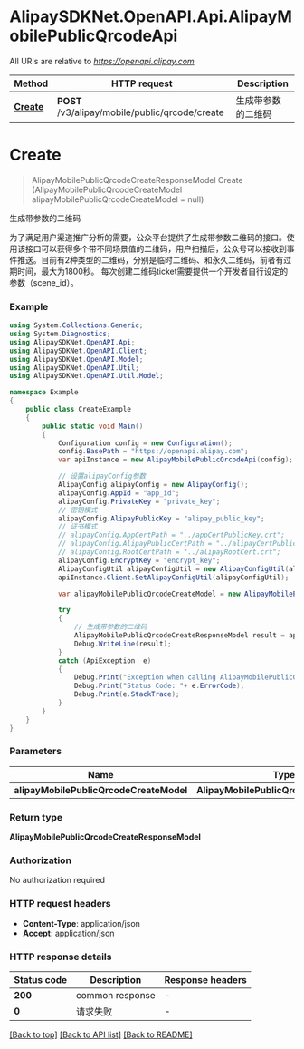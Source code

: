 # AlipaySDKNet.OpenAPI.Api.AlipayMobilePublicQrcodeApi

All URIs are relative to *https://openapi.alipay.com*

Method | HTTP request | Description
------------- | ------------- | -------------
[**Create**](AlipayMobilePublicQrcodeApi.md#create) | **POST** /v3/alipay/mobile/public/qrcode/create | 生成带参数的二维码


<a name="create"></a>
# **Create**
> AlipayMobilePublicQrcodeCreateResponseModel Create (AlipayMobilePublicQrcodeCreateModel alipayMobilePublicQrcodeCreateModel = null)

生成带参数的二维码

为了满足用户渠道推广分析的需要，公众平台提供了生成带参数二维码的接口。使用该接口可以获得多个带不同场景值的二维码，用户扫描后，公众号可以接收到事件推送。目前有2种类型的二维码，分别是临时二维码、和永久二维码，前者有过期时间，最大为1800秒。  每次创建二维码ticket需要提供一个开发者自行设定的参数（scene_id）。

### Example
```csharp
using System.Collections.Generic;
using System.Diagnostics;
using AlipaySDKNet.OpenAPI.Api;
using AlipaySDKNet.OpenAPI.Client;
using AlipaySDKNet.OpenAPI.Model;
using AlipaySDKNet.OpenAPI.Util;
using AlipaySDKNet.OpenAPI.Util.Model;

namespace Example
{
    public class CreateExample
    {
        public static void Main()
        {
            Configuration config = new Configuration();
            config.BasePath = "https://openapi.alipay.com";
            var apiInstance = new AlipayMobilePublicQrcodeApi(config);

            // 设置alipayConfig参数
            AlipayConfig alipayConfig = new AlipayConfig();
            alipayConfig.AppId = "app_id";
            alipayConfig.PrivateKey = "private_key";
            // 密钥模式
            alipayConfig.AlipayPublicKey = "alipay_public_key";
            // 证书模式
            // alipayConfig.AppCertPath = "../appCertPublicKey.crt";
            // alipayConfig.AlipayPublicCertPath = "../alipayCertPublicKey_RSA2.crt";
            // alipayConfig.RootCertPath = "../alipayRootCert.crt";
            alipayConfig.EncryptKey = "encrypt_key";
            AlipayConfigUtil alipayConfigUtil = new AlipayConfigUtil(alipayConfig);
            apiInstance.Client.SetAlipayConfigUtil(alipayConfigUtil);

            var alipayMobilePublicQrcodeCreateModel = new AlipayMobilePublicQrcodeCreateModel(); // AlipayMobilePublicQrcodeCreateModel |  (optional) 

            try
            {
                // 生成带参数的二维码
                AlipayMobilePublicQrcodeCreateResponseModel result = apiInstance.Create(alipayMobilePublicQrcodeCreateModel);
                Debug.WriteLine(result);
            }
            catch (ApiException  e)
            {
                Debug.Print("Exception when calling AlipayMobilePublicQrcodeApi.Create: " + e.Message );
                Debug.Print("Status Code: "+ e.ErrorCode);
                Debug.Print(e.StackTrace);
            }
        }
    }
}
```

### Parameters

Name | Type | Description  | Notes
------------- | ------------- | ------------- | -------------
 **alipayMobilePublicQrcodeCreateModel** | **AlipayMobilePublicQrcodeCreateModel**|  | [optional] 

### Return type

**AlipayMobilePublicQrcodeCreateResponseModel**

### Authorization

No authorization required

### HTTP request headers

 - **Content-Type**: application/json
 - **Accept**: application/json


### HTTP response details
| Status code | Description | Response headers |
|-------------|-------------|------------------|
| **200** | common response |  -  |
| **0** | 请求失败 |  -  |

[[Back to top]](#) [[Back to API list]](../README.md#documentation-for-api-endpoints) [[Back to README]](../README.md)

